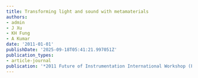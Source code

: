 ```yaml
---
title: Transforming light and sound with metamaterials
authors:
- admin
- J Xu
- KH Fung
- A Kumar
date: '2011-01-01'
publishDate: '2025-09-18T05:41:21.997051Z'
publication_types:
- article-journal
publication: '*2011 Future of Instrumentation International Workshop (FIIW) Proceedings*'
---
```

